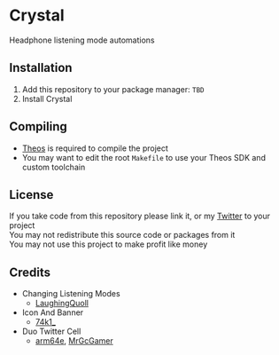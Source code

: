 # Crystal
Headphone listening mode automations

## Installation
1. Add this repository to your package manager: `TBD`
2. Install Crystal

## Compiling
  - [Theos](https://theos.dev/) is required to compile the project
  - You may want to edit the root `Makefile` to use your Theos SDK and custom toolchain

## License
If you take code from this repository please link it, or my [Twitter](https://twitter.com/schneelittchen) to your project<br>
You may not redistribute this source code or packages from it<br>
You may not use this project to make profit like money

## Credits
  - Changing Listening Modes
    - [LaughingQuoll](https://twitter.com/LaughingQuoll)
  - Icon And Banner
    - [74k1_](https://twitter.com/74k1_)
  - Duo Twitter Cell
    - [arm64e](https://twitter.com/arm64e), [MrGcGamer](https://twitter.com/MrGcGamer)